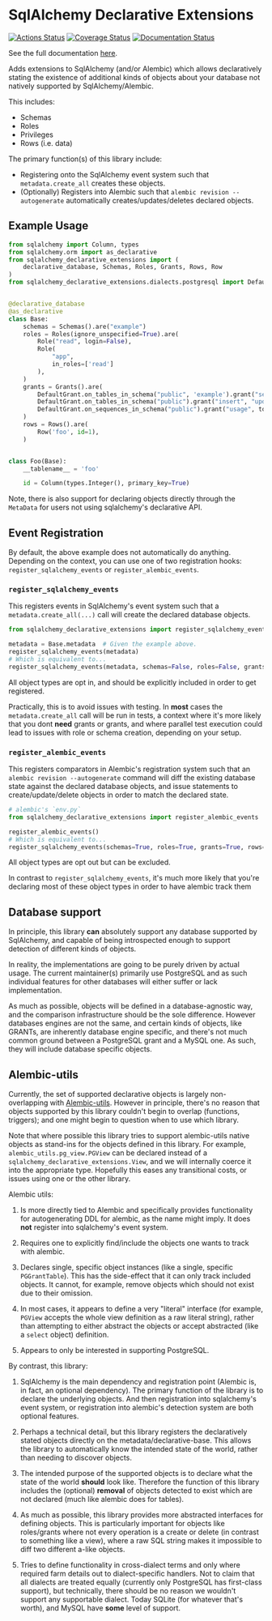 # SqlAlchemy Declarative Extensions

[![Actions Status](https://github.com/dancardin/sqlalchemy-declarative-extensions/workflows/test/badge.svg)](https://github.com/dancardin/sqlalchemy-declarative-extensions/actions) [![Coverage Status](https://coveralls.io/repos/github/DanCardin/sqlalchemy-declarative-extensions/badge.svg?branch=main)](https://coveralls.io/github/DanCardin/sqlalchemy-declarative-extensions?branch=main) [![Documentation Status](https://readthedocs.org/projects/sqlalchemy-declarative-extensions/badge/?version=latest)](https://sqlalchemy-declarative-extensions.readthedocs.io/en/latest/?badge=latest)

See the full documentation [here](https://sqlalchemy-declarative-extensions.readthedocs.io/en/latest/).

Adds extensions to SqlAlchemy (and/or Alembic) which allows declaratively
stating the existence of additional kinds of objects about your database
not natively supported by SqlAlchemy/Alembic.

This includes:

- Schemas
- Roles
- Privileges
- Rows (i.e. data)

The primary function(s) of this library include:

- Registering onto the SqlAlchemy event system such that `metadata.create_all`
  creates these objects.
- (Optionally) Registers into Alembic such that `alembic revision --autogenerate`
  automatically creates/updates/deletes declared objects.

## Example Usage

```python
from sqlalchemy import Column, types
from sqlalchemy.orm import as_declarative
from sqlalchemy_declarative_extensions import (
    declarative_database, Schemas, Roles, Grants, Rows, Row
)
from sqlalchemy_declarative_extensions.dialects.postgresql import DefaultGrant, Role


@declarative_database
@as_declarative
class Base:
    schemas = Schemas().are("example")
    roles = Roles(ignore_unspecified=True).are(
        Role("read", login=False),
        Role(
            "app",
            in_roles=['read']
        ),
    )
    grants = Grants().are(
        DefaultGrant.on_tables_in_schema("public", 'example').grant("select", to="read"),
        DefaultGrant.on_tables_in_schema("public").grant("insert", "update", "delete", to="write"),
        DefaultGrant.on_sequences_in_schema("public").grant("usage", to="write"),
    )
    rows = Rows().are(
        Row('foo', id=1),
    )


class Foo(Base):
    __tablename__ = 'foo'

    id = Column(types.Integer(), primary_key=True)
```

Note, there is also support for declaring objects directly through the `MetaData` for
users not using sqlalchemy's declarative API.

## Event Registration

By default, the above example does not automatically do anything. Depending on the context,
you can use one of two registration hooks: `register_sqlalchemy_events` or `register_alembic_events`.

### `register_sqlalchemy_events`

This registers events in SqlAlchemy's event system such that a `metadata.create_all(...)` call
will create the declared database objects.

```python
from sqlalchemy_declarative_extensions import register_sqlalchemy_events

metadata = Base.metadata  # Given the example above.
register_sqlalchemy_events(metadata)
# Which is equivalent to...
register_sqlalchemy_events(metadata, schemas=False, roles=False, grants=False, rows=False)
```

All object types are opt in, and should be explicitly included in order to get registered.

Practically, this is to avoid issues with testing. In **most** cases the `metadata.create_all` call
will be run in tests, a context where it's more likely that you dont **need** grants or grants,
and where parallel test execution could lead to issues with role or schema creation, depending
on your setup.

### `register_alembic_events`

This registers comparators in Alembic's registration system such that an `alembic revision --autogenerate`
command will diff the existing database state against the declared database objects, and issue
statements to create/update/delete objects in order to match the declared state.

```python
# alembic's `env.py`
from sqlalchemy_declarative_extensions import register_alembic_events

register_alembic_events()
# Which is equivalent to...
register_sqlalchemy_events(schemas=True, roles=True, grants=True, rows=True)
```

All object types are opt out but can be excluded.

In contrast to `register_sqlalchemy_events`, it's much more likely that you're declaring most of these
object types in order to have alembic track them

## Database support

In principle, this library **can** absolutely support any database supported by SqlAlchemy,
and capable of being introspected enough to support detection of different kinds of objects.

In reality, the implementations are going to be purely driven by actual usage. The
current maintainer(s) primarily use PostgreSQL and as such individual features for
other databases will either suffer or lack implementation.

As much as possible, objects will be defined in a database-agnostic way, and the comparison
infrastructure should be the sole difference. However databases engines are not the same, and
certain kinds of objects, like GRANTs, are inherently database engine specific, and there's
not much common ground between a PostgreSQL grant and a MySQL one. As such, they will
include database specific objects.

## Alembic-utils

Currently, the set of supported declarative objects is largely non-overlapping with
[Alembic-utils](https://github.com/olirice/alembic_utils). However in principle, there's
no reason that objects supported by this library couldn't begin to overlap (functions,
triggers); and one might begin to question when to use which library.

Note that where possible this library tries to support alembic-utils native objects
as stand-ins for the objects defined in this library. For example, `alembic_utils.pg_view.PGView`
can be declared instead of a `sqlalchemy_declarative_extensions.View`, and we will internally
coerce it into the appropriate type. Hopefully this eases any transitional costs, or
issues using one or the other library.

Alembic utils:

1. Is more directly tied to Alembic and specifically provides functionality for autogenerating
   DDL for alembic, as the name might imply. It does **not** register into sqlalchemy's event
   system.

2. Requires one to explicitly find/include the objects one wants to track with alembic.

3. Declares single, specific object instances (like a single, specific `PGGrantTable`). This
   has the side-effect that it can only track included objects. It cannot, for example,
   remove objects which should not exist due to their omission.

4. In most cases, it appears to define a very "literal" interface (for example, `PGView` accepts
   the whole view definition as a raw literal string), rather than attempting to either abstract
   the objects or accept abstracted (like a `select` object) definition.

5. Appears to only be interested in supporting PostgreSQL.

By contrast, this library:

1. SqlAlchemy is the main dependency and registration point (Alembic is, in fact, an optional dependency).
   The primary function of the library is to declare the underlying objects. And then registration into
   sqlalchemy's event system, or registration into alembic's detection system are both optional features.

2. Perhaps a technical detail, but this library registers the declaratively stated objects directly
   on the metadata/declarative-base. This allows the library to automatically know the intended
   state of the world, rather than needing to discover objects.

3. The intended purpose of the supported objects is to declare what the state of the world **should**
   look like. Therefore the function of this library includes the (optional) **removal** of objects
   detected to exist which are not declared (much like alembic does for tables).

4. As much as possible, this library provides more abstracted interfaces for defining objects.
   This is particularly important for objects like roles/grants where not every operation is a create
   or delete (in contrast to something like a view), where a raw SQL string makes it impossible to
   diff two different a-like objects.

5. Tries to define functionality in cross-dialect terms and only where required farm details out to
   dialect-specific handlers. Not to claim that all dialects are treated equally (currently only
   PostgreSQL has first-class support), but technically, there should be no reason we wouldn't support
   any supportable dialect. Today SQLite (for whatever that's worth), and MySQL have **some** level
   of support.
